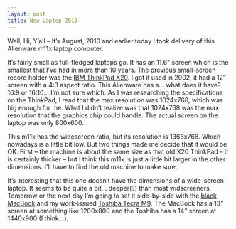 ```yaml
---
layout: post
title: New Laptop 2010
---
```


Well, Hi, Y’all – It’s August, 2010 and earlier today I took delivery of this Alienware m11x laptop computer.

It’s fairly small as full-fledged laptops go. It has an 11.6” screen which is the smallest that I’ve had in more than 10 years. The previous small-screen record holder was the [IBM ThinkPad X20](http://www.thinkwiki.org/wiki/Category:X20). I got it used in 2002; it had a 12” screen with a 4:3 aspect ratio. This Alienware has a… what does it have? 16:9 or 16:10… I’m not sure which. As I was researching the specifications on the ThinkPad, I read that the max resolution was 1024x768, which was big enough for me. What I didn’t realize was that 1024x768 was the max resolution that the graphics chip could handle. The actual screen on the laptop was only 800x600.

This m11x has the widescreen ratio, but its resolution is 1366x768. Which nowadays is a little bit low. But two things made me decide that it would be OK. First – the machine is about the same size as that old X20 ThinkPad – it is certainly thicker – but I think this m11x is just a little bit larger in the other dimensions. I’ll have to find the old machine to make sure.

It’s interesting that this one doesn’t have the dimensions of a wide-screen laptop. It seems to be quite a bit… deeper(?) than most widscreeners. Tomorrow or the next day I’m going to set it side-by-side with the [black MacBook](http://www.everymac.com/systems/apple/macbook/specs/macbook_2.0_black.html) and my work-issued [Toshiba Tecra M9](https://www.cnet.com/products/toshiba-tecra-m9/specs/). The MacBook has a 13” screen at something like 1200x800 and the Toshiba has a 14” screen at 1440x900 (I think…).
